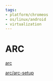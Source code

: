 ```yaml
---
tags:
- platform/chromeos
- os/linux/android
- virtualization
---
```

# ARC

[arc](https://chromium.googlesource.com/chromiumos/platform2/+/HEAD/arc/)

[arc/arc-setup](https://chromium.googlesource.com/chromiumos/platform2/+/HEAD/arc/setup/README.md)